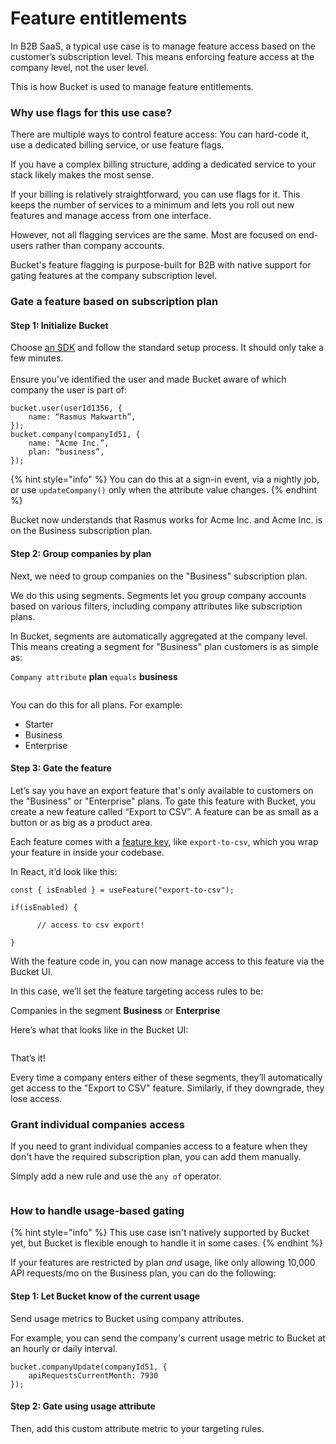 # Feature entitlements

In B2B SaaS, a typical use case is to manage feature access based on the customer’s subscription level. This means enforcing feature access at the company level, not the user level.&#x20;

This is how Bucket is used to manage feature entitlements.

### Why use flags for this use case?

There are multiple ways to control feature access: You can hard-code it, use a dedicated billing service, or use feature flags.

If you have a complex billing structure, adding a dedicated service to your stack likely makes the most sense.

If your billing is relatively straightforward, you can use flags for it. This keeps the number of services to a minimum and lets you roll out new features and manage access from one interface.

However, not all flagging services are the same. Most are focused on end-users rather than company accounts.&#x20;

Bucket's feature flagging is purpose-built for B2B with native support for gating features at the company subscription level.

### Gate a feature based on subscription plan

#### Step 1: Initialize Bucket

Choose [an SDK](broken-reference) and follow the standard setup process. It should only take a few minutes. \
\
Ensure you've identified the user and made Bucket aware of which company the user is part of:&#x20;

```tsx
bucket.user(userId1356, {
    name: “Rasmus Makwarth”,
});
bucket.company(companyId51, {
    name: “Acme Inc.”,
    plan: “business”,
});
```

{% hint style="info" %}
You can do this at a sign-in event, via a nightly job, or use `updateCompany()` only when the attribute value changes.
{% endhint %}

Bucket now understands that Rasmus works for Acme Inc. and Acme Inc. is on the Business subscription plan.

#### Step 2: Group companies by plan

Next, we need to group companies on the "Business" subscription plan.&#x20;

We do this using segments. Segments let you group company accounts based on various filters, including company attributes like subscription plans.

In Bucket, segments are automatically aggregated at the company level. This means creating a segment for "Business" plan customers is as simple as:&#x20;

`Company attribute` **plan** `equals` **business**

<figure><img src="../../.gitbook/assets/CleanShot 2024-11-27 at 10 .47.14@2x.png" alt=""><figcaption></figcaption></figure>

You can do this for all plans. For example:

* Starter
* Business
* Enterprise

#### Step 3: Gate the feature

Let’s say you have an export feature that's only available to customers on the "Business" or "Enterprise" plans. To gate this feature with Bucket, you create a new feature called “Export to CSV”. A feature can be as small as a button or as big as a product area.

Each feature comes with a [feature key](../../introduction/data-model/feature/feature-key.md), like `export-to-csv`, which you wrap your feature in inside your codebase.&#x20;

In React, it’d look like this:

```tsx
const { isEnabled } = useFeature("export-to-csv");

if(isEnabled) { 

      // access to csv export!

}
```

With the feature code in, you can now manage access to this feature via the Bucket UI.&#x20;

In this case, we’ll set the feature targeting access rules to be:&#x20;

Companies in the segment **Business** or **Enterprise**

Here’s what that looks like in the Bucket UI:

<figure><img src="../../.gitbook/assets/CleanShot 2024-11-27 at 10 .45.59@2x.png" alt=""><figcaption></figcaption></figure>

That’s it!&#x20;

Every time a company enters either of these segments, they’ll automatically get access to the "Export to CSV" feature. Similarly, if they downgrade, they lose access.

### Grant individual companies access

If you need to grant individual companies access to a feature when they don't have the required subscription plan, you can add them manually.

Simply add a new rule and use the `any of` operator.

<figure><img src="../../.gitbook/assets/CleanShot 2024-11-27 at 10 .46.36@2x.png" alt=""><figcaption></figcaption></figure>

### How to handle usage-based gating

{% hint style="info" %}
This use case isn't natively supported by Bucket yet, but Bucket is flexible enough to handle it in some cases.
{% endhint %}

If your features are restricted by plan _and_ usage, like only allowing 10,000 API requests/mo on the Business plan, you can do the following:

#### Step 1: Let Bucket know of the current usage&#x20;

Send usage metrics to Bucket using company attributes.&#x20;

For example, you can send the company's current usage metric to Bucket at an hourly or daily interval.

```tsx
bucket.companyUpdate(companyId51, {
    apiRequestsCurrentMonth: 7930
});
```

#### Step 2: Gate using usage attribute

Then, add this custom attribute metric to your targeting rules.

<figure><img src="../../.gitbook/assets/CleanShot 2024-11-27 at 10 .50.48@2x.png" alt=""><figcaption></figcaption></figure>

